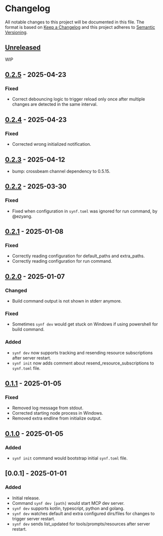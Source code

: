 # Changelog

All notable changes to this project will be documented in this file.
The format is based on [Keep a Changelog](http://keepachangelog.com/)
and this project adheres to [Semantic Versioning](http://semver.org/).

<!-- next-header -->

## [Unreleased]

WIP

## [0.2.5] - 2025-04-23

### Fixed

- Correct debouncing logic to trigger reload only once after multiple changes are detected in the same interval.

## [0.2.4] - 2025-04-23

### Fixed

- Corrected wrong initialized notification.

## [0.2.3] - 2025-04-12

- bump: crossbeam channel dependency to 0.5.15.

## [0.2.2] - 2025-03-30

### Fixed

- Fixed when configuration in `synf.toml` was ignored for run command, by @ezyang.

## [0.2.1] - 2025-01-08

### Fixed

- Correctly reading configuration for default_paths and extra_paths.
- Correctly reading configuration for run command.

## [0.2.0] - 2025-01-07

### Changed

- Build command output is not shown in stderr anymore.

### Fixed

- Sometimes `synf dev` would get stuck on Windows if using powershell for build command.

### Added

- `synf dev` now supports tracking and resending resource subscriptions after server restart.
- `synf init` now adds comment about resend_resource_subscriptions to `synf.toml` file.

## [0.1.1] - 2025-01-05

### Fixed

- Removed log message from stdout.
- Corrected starting node process in Windows.
- Removed extra endline from initialize output.

## [0.1.0] - 2025-01-05

### Added

- `synf init` command would bootstrap initial `synf.toml` file.

## [0.0.1] - 2025-01-01

### Added

- Initial release.
- Command `synf dev [path]` would start MCP dev server.
- `synf dev` supports kotlin, typescript, python and golang.
- `synf dev` watches default and extra configured dirs/files for changes to trigger server restart. 
- `synf dev` sends list_updated for tools/prompts/resources after server restart.

<!-- next-url -->
[Unreleased]: https://github.com/strowk/synf/compare/v0.2.5...HEAD
[0.2.5]: https://github.com/strowk/synf/compare/v0.2.4...v0.2.5
[0.2.4]: https://github.com/strowk/synf/compare/v0.2.3...v0.2.4
[0.2.3]: https://github.com/strowk/synf/compare/v0.2.2...v0.2.3
[0.2.2]: https://github.com/strowk/synf/compare/v0.2.1...v0.2.2
[0.2.1]: https://github.com/strowk/synf/compare/v0.2.0...v0.2.1
[0.2.0]: https://github.com/strowk/synf/compare/v0.1.1...v0.2.0
[0.1.1]: https://github.com/strowk/synf/compare/v0.1.0...v0.1.1
[0.1.0]: https://github.com/strowk/synf/compare/v0.0.1...v0.1.0
[0.1.0]: https://github.com/strowk/synf/releases/tag/v0.1.0
